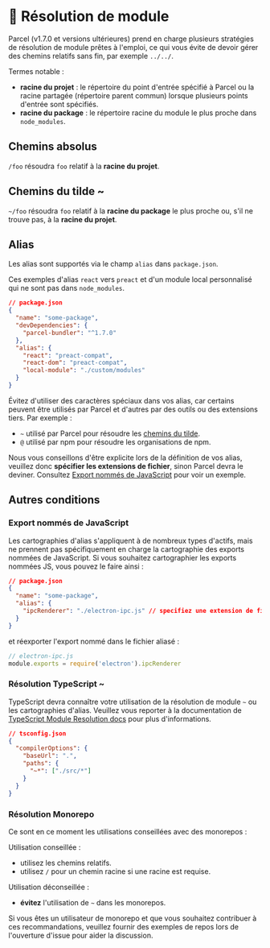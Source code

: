 # 📔 Résolution de module

Parcel (v1.7.0 et versions ultérieures) prend en charge plusieurs stratégies de résolution de module prêtes à l'emploi, ce qui vous évite de devoir gérer des chemins relatifs sans fin, par exemple `../../`.

Termes notable :

- **racine du projet** : le répertoire du point d'entrée spécifié à Parcel ou la racine partagée (répertoire parent commun) lorsque plusieurs points d'entrée sont spécifiés.
- **racine du package** : le répertoire racine du module le plus proche dans `node_modules`.

## Chemins absolus

`/foo` résoudra `foo` relatif à la **racine du projet**.

## Chemins du tilde ~

`~/foo` résoudra `foo` relatif à la **racine du package** le plus proche ou, s'il ne trouve pas, à la **racine du projet**.

## Alias

Les alias sont supportés via le champ `alias` dans `package.json`.

Ces exemples d'alias `react` vers `preact` et d'un module local personnalisé qui ne sont pas dans `node_modules`.

```json
// package.json
{
  "name": "some-package",
  "devDependencies": {
    "parcel-bundler": "^1.7.0"
  },
  "alias": {
    "react": "preact-compat",
    "react-dom": "preact-compat",
    "local-module": "./custom/modules"
  }
}
```

Évitez d'utiliser des caractères spéciaux dans vos alias, car certains peuvent être utilisés par Parcel et d'autres par des outils ou des extensions tiers. Par exemple :

- `~` utilisé par Parcel pour résoudre les [chemins du tilde](#chemins-du-tilde-~).
- `@` utilisé par npm pour résoudre les organisations de npm.

Nous vous conseillons d'être explicite lors de la définition de vos alias, veuillez donc **spécifier les extensions de fichier**, sinon Parcel devra le deviner. Consultez [Export nommés de JavaScript](#export-nommés-de-javascript) pour voir un exemple.

## Autres conditions

### Export nommés de JavaScript

Les cartographies d'alias s'appliquent à de nombreux types d'actifs, mais ne prennent pas spécifiquement en charge la cartographie des exports nommées de JavaScript. Si vous souhaitez cartographier les exports nommées JS, vous pouvez le faire ainsi :

```json
// package.json
{
  "name": "some-package",
  "alias": {
    "ipcRenderer": "./electron-ipc.js" // specifiez une extension de fichier
  }
}
```

et réexporter l'export nommé dans le fichier aliasé :

```js
// electron-ipc.js
module.exports = require('electron').ipcRenderer
```

### Résolution TypeScript ~

TypeScript devra connaître votre utilisation de la résolution de module `~` ou les cartographies d'alias. Veuillez vous reporter à la documentation de [TypeScript Module Resolution docs](https://www.typescriptlang.org/docs/handbook/module-resolution.html) pour plus d'informations.

```json
// tsconfig.json
{
  "compilerOptions": {
    "baseUrl": ".",
    "paths": {
      "~*": ["./src/*"]
    }
  }
}
```

### Résolution Monorepo

Ce sont en ce moment les utilisations conseillées avec des monorepos :

Utilisation conseillée :

- utilisez les chemins relatifs.
- utilisez `/` pour un chemin racine si une racine est requise.

Utilisation déconseillée :

- **évitez** l'utilisation de `~` dans les monorepos.

Si vous êtes un utilisateur de monorepo et que vous souhaitez contribuer à ces recommandations, veuillez fournir des exemples de repos lors de l'ouverture d'issue pour aider la discussion.
